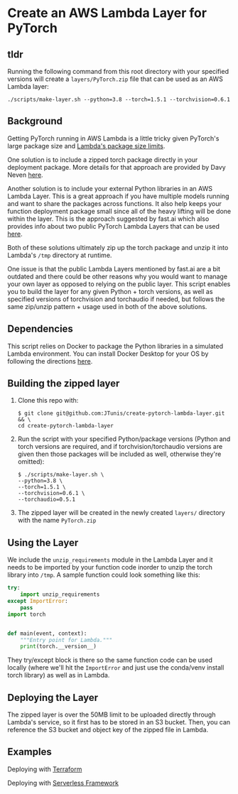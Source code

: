 # Create an AWS Lambda Layer for PyTorch

## tldr

Running the following command from this root directory with your specified versions will create a `layers/PyTorch.zip` file that can be used as an AWS Lambda layer:

```shell
./scripts/make-layer.sh --python=3.8 --torch=1.5.1 --torchvision=0.6.1
```

## Background

Getting PyTorch running in AWS Lambda is a little tricky given PyTorch's large package size and [Lambda's package size limits](https://docs.aws.amazon.com/lambda/latest/dg/gettingstarted-limits.html).

One solution is to include a zipped torch package directly in your deployment package. More details for that approach are provided by Davy Neven [here](https://segments.ai/blog/pytorch-on-lambda).

Another solution is to include your external Python libraries in an AWS Lambda Layer. This is a great approach if you have multiple models running and want to share the packages across functions. It also help keeps your function deployment package small since all of the heavy lifting will be done within the layer. This is the approach suggested by fast.ai which also provides info about two public PyTorch Lambda Layers that can be used [here](https://course.fast.ai/deployment_aws_lambda.html).

Both of these solutions ultimately zip up the torch package and unzip it into Lambda's `/tmp` directory at runtime.

One issue is that the public Lambda Layers mentioned by fast.ai are a bit outdated and there could be other reasons why you would want to manage your own layer as opposed to relying on the public layer. This script enables you to build the layer for any given Python + torch versions, as well as specified versions of torchvision and torchaudio if needed, but follows the same zip/unzip pattern + usage used in both of the above solutions.

## Dependencies

This script relies on Docker to package the Python libraries in a simulated Lambda environment. You can install Docker Desktop for your OS by following the directions [here](https://docs.docker.com/get-docker/).

## Building the zipped layer

1) Clone this repo with:

    ```shell
    $ git clone git@github.com:JTunis/create-pytorch-lambda-layer.git && \
    cd create-pytorch-lambda-layer
    ```

2) Run the script with your specified Python/package versions (Python and torch versions are required, and if torchvision/torchaudio versions are given then those packages will be included as well, otherwise they're omitted):

    ```shell
    $ ./scripts/make-layer.sh \
    --python=3.8 \
    --torch=1.5.1 \
    --torchvision=0.6.1 \
    --torchaudio=0.5.1
    ```

3) The zipped layer will be created in the newly created `layers/` directory with the name `PyTorch.zip`

## Using the Layer

We include the `unzip_requirements` module in the Lambda Layer and it needs to be imported by your function code inorder to unzip the torch library into `/tmp`. A sample function could look something like this:

```python
try:
    import unzip_requirements
except ImportError:
    pass
import torch


def main(event, context):
    """Entry point for Lambda."""
    print(torch.__version__)

```

They try/except block is there so the same function code can be used locally (where we'll hit the `ImportError` and just use the conda/venv install torch library) as well as in Lambda.

## Deploying the Layer

The zipped layer is over the 50MB limit to be uploaded directly through Lambda's service, so it first has to be stored in an S3 bucket. Then, you can reference the S3 bucket and object key of the zipped file in Lambda.

## Examples

Deploying with [Terraform](./examples/terraform)

Deploying with [Serverless Framework](./examples/serverless)

